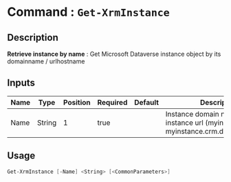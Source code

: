 # Command : `Get-XrmInstance` 

## Description

**Retrieve instance by name** : Get Microsoft Dataverse instance object by its domainname / urlhostname

## Inputs

Name|Type|Position|Required|Default|Description
----|----|--------|--------|-------|-----------
Name|String|1|true||Instance domain name for instance url (myinstance => myinstance.crm.dynamics1.com)


## Usage

```Powershell 
Get-XrmInstance [-Name] <String> [<CommonParameters>]
``` 


